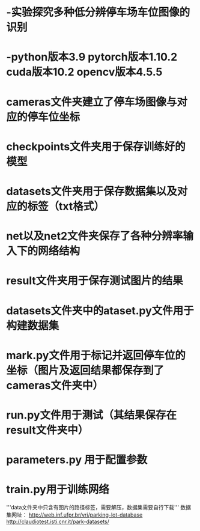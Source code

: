 # -实验探究多种低分辨停车场车位图像的识别
# -python版本3.9  pytorch版本1.10.2   cuda版本10.2   opencv版本4.5.5
# cameras文件夹建立了停车场图像与对应的停车位坐标
# checkpoints文件夹用于保存训练好的模型
# datasets文件夹用于保存数据集以及对应的标签（txt格式）
# net以及net2文件夹保存了各种分辨率输入下的网络结构
# result文件夹用于保存测试图片的结果
# datasets文件夹中的ataset.py文件用于构建数据集
# mark.py文件用于标记并返回停车位的坐标（图片及返回结果都保存到了cameras文件夹中）
# run.py文件用于测试（其结果保存在result文件夹中）
# parameters.py 用于配置参数
# train.py用于训练网络
'''data文件夹中只含有图片的路径标签，需要解压，数据集需要自行下载'''
数据集网址：
http://web.inf.ufpr.br/vri/parking-lot-database
http://claudiotest.isti.cnr.it/park-datasets/
